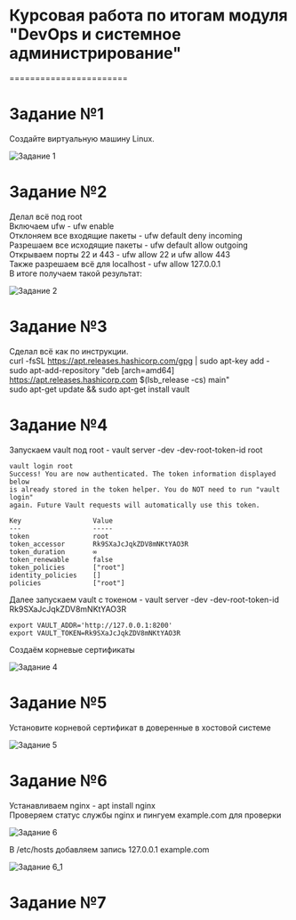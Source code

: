 
# Курсовая работа по итогам модуля "DevOps и системное администрирование"
=======================

# Задание №1
Создайте виртуальную машину Linux.

![Задание 1](https://user-images.githubusercontent.com/93032289/148365001-c03bf8e7-3f7a-4295-8fd0-ee0b6f59bb02.jpg)

# Задание №2

  Делал всё под root  
  Включаем ufw - ufw enable  
  Отклоняем все входящие пакеты - ufw default deny incoming  
  Разрешаем все исходящие пакеты - ufw default allow outgoing  
  Открываем порты 22 и 443 - ufw allow 22 и ufw allow 443  
  Также разрешаем всё для localhost - ufw allow 127.0.0.1  
  В итоге получаем такой результат:  

![Задание 2](https://user-images.githubusercontent.com/93032289/148367915-763ca244-04d8-4a92-a9a6-a05fa69a0192.jpg)

# Задание №3

  Сделал всё как по инструкции.  
  curl -fsSL https://apt.releases.hashicorp.com/gpg | sudo apt-key add -  
  sudo apt-add-repository "deb [arch=amd64] https://apt.releases.hashicorp.com $(lsb_release -cs) main"  
  sudo apt-get update && sudo apt-get install vault  
     
# Задание №4
  Запускаем vault под root - vault server -dev -dev-root-token-id root  
  
  ```
  vault login root  
  Success! You are now authenticated. The token information displayed below
is already stored in the token helper. You do NOT need to run "vault login"
again. Future Vault requests will automatically use this token.

Key                  Value
---                  -----
token                root
token_accessor       Rk9SXaJcJqkZDV8mNKtYAO3R
token_duration       ∞
token_renewable      false
token_policies       ["root"]
identity_policies    []
policies             ["root"]
 
  ```
  Далее запускаем vault с токеном - vault server -dev -dev-root-token-id Rk9SXaJcJqkZDV8mNKtYAO3R 
  ```
  export VAULT_ADDR='http://127.0.0.1:8200'
  export VAULT_TOKEN=Rk9SXaJcJqkZDV8mNKtYAO3R
  ```
  
  Создаём корневые сертификаты
  
  ![Задание 4](https://user-images.githubusercontent.com/93032289/148676750-41d724a7-fbdd-4198-be9b-7ccb013df0ae.jpg)
  
  
  
  
  
# Задание №5

  Установите корневой сертификат в доверенные в хостовой системе
  
  ![Задание 5](https://user-images.githubusercontent.com/93032289/148648173-eec709bd-f941-4a83-87d6-6844dc182f85.jpg)
  
# Задание №6

  Устанавливаем nginx - apt install nginx  
  Проверяем статус службы nginx и пингуем example.com для проверки  
  
  ![Задание 6](https://user-images.githubusercontent.com/93032289/148652324-eba2246f-709c-411c-bc22-71bb2d087d3e.jpg)
  
  В /etc/hosts добавляем запись 127.0.0.1  example.com
  
  ![Задание 6_1](https://user-images.githubusercontent.com/93032289/148652387-2aeb3d56-3f15-4363-915d-3163ac68ba9f.jpg)
  
# Задание №7  
